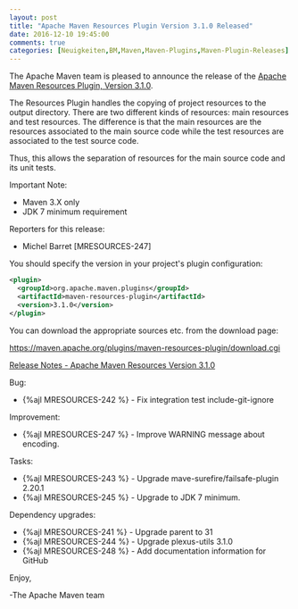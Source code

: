 ```yaml
---
layout: post
title: "Apache Maven Resources Plugin Version 3.1.0 Released"
date: 2016-12-10 19:45:00
comments: true
categories: [Neuigkeiten,BM,Maven,Maven-Plugins,Maven-Plugin-Releases]
---
```

The Apache Maven team is pleased to announce the release of the 
[Apache Maven Resources Plugin, Version 3.1.0](http://maven.apache.org/plugins/maven-resources-plugin).

The Resources Plugin handles the copying of project resources to the output
directory. There are two different kinds of resources: main resources and test
resources. The difference is that the main resources are the resources
associated to the main source code while the test resources are associated to
the test source code.

Thus, this allows the separation of resources for the main source code and its
unit tests.

Important Note: 

 * Maven 3.X only
 * JDK 7 minimum requirement

Reporters for this release:

 *  Michel Barret [MRESOURCES-247] 

You should specify the version in your project's plugin configuration:

``` xml
<plugin>
  <groupId>org.apache.maven.plugins</groupId>
  <artifactId>maven-resources-plugin</artifactId>
  <version>3.1.0</version>
</plugin>
```

You can download the appropriate sources etc. from the download page:
 
https://maven.apache.org/plugins/maven-resources-plugin/download.cgi

<!-- more -->

[Release Notes - Apache Maven Resources Version 3.1.0](https://issues.apache.org/jira/secure/ReleaseNote.jspa?projectId=12317827&version=12336059)


Bug:

 * {%ajl MRESOURCES-242 %} - Fix integration test include-git-ignore

Improvement:

 * {%ajl MRESOURCES-247 %} - Improve WARNING message about encoding.

Tasks:

 * {%ajl MRESOURCES-243 %} - Upgrade mave-surefire/failsafe-plugin 2.20.1
 * {%ajl MRESOURCES-245 %} - Upgrade to JDK 7 minimum.

Dependency upgrades:

 * {%ajl MRESOURCES-241 %} - Upgrade parent to 31
 * {%ajl MRESOURCES-244 %} - Upgrade plexus-utils 3.1.0
 * {%ajl MRESOURCES-248 %} - Add documentation information for GitHub

Enjoy,
 
-The Apache Maven team
